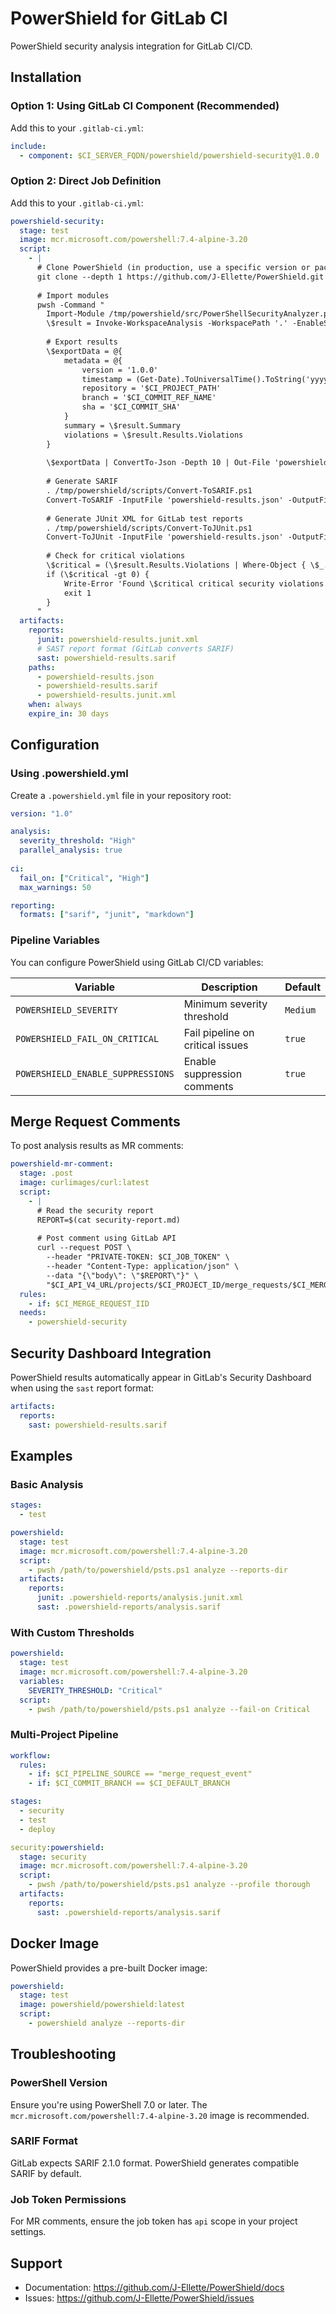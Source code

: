 # PowerShield for GitLab CI

PowerShield security analysis integration for GitLab CI/CD.

## Installation

### Option 1: Using GitLab CI Component (Recommended)

Add this to your `.gitlab-ci.yml`:

```yaml
include:
  - component: $CI_SERVER_FQDN/powershield/powershield-security@1.0.0
```

### Option 2: Direct Job Definition

Add this to your `.gitlab-ci.yml`:

```yaml
powershield-security:
  stage: test
  image: mcr.microsoft.com/powershell:7.4-alpine-3.20
  script:
    - |
      # Clone PowerShield (in production, use a specific version or package)
      git clone --depth 1 https://github.com/J-Ellette/PowerShield.git /tmp/powershield
      
      # Import modules
      pwsh -Command "
        Import-Module /tmp/powershield/src/PowerShellSecurityAnalyzer.psm1 -Force
        \$result = Invoke-WorkspaceAnalysis -WorkspacePath '.' -EnableSuppressions
        
        # Export results
        \$exportData = @{
            metadata = @{
                version = '1.0.0'
                timestamp = (Get-Date).ToUniversalTime().ToString('yyyy-MM-ddTHH:mm:ssZ')
                repository = '$CI_PROJECT_PATH'
                branch = '$CI_COMMIT_REF_NAME'
                sha = '$CI_COMMIT_SHA'
            }
            summary = \$result.Summary
            violations = \$result.Results.Violations
        }
        
        \$exportData | ConvertTo-Json -Depth 10 | Out-File 'powershield-results.json'
        
        # Generate SARIF
        . /tmp/powershield/scripts/Convert-ToSARIF.ps1
        Convert-ToSARIF -InputFile 'powershield-results.json' -OutputFile 'powershield-results.sarif'
        
        # Generate JUnit XML for GitLab test reports
        . /tmp/powershield/scripts/Convert-ToJUnit.ps1
        Convert-ToJUnit -InputFile 'powershield-results.json' -OutputFile 'powershield-results.junit.xml'
        
        # Check for critical violations
        \$critical = (\$result.Results.Violations | Where-Object { \$_.Severity -eq 'Critical' }).Count
        if (\$critical -gt 0) {
            Write-Error 'Found \$critical critical security violations'
            exit 1
        }
      "
  artifacts:
    reports:
      junit: powershield-results.junit.xml
      # SAST report format (GitLab converts SARIF)
      sast: powershield-results.sarif
    paths:
      - powershield-results.json
      - powershield-results.sarif
      - powershield-results.junit.xml
    when: always
    expire_in: 30 days
```

## Configuration

### Using .powershield.yml

Create a `.powershield.yml` file in your repository root:

```yaml
version: "1.0"

analysis:
  severity_threshold: "High"
  parallel_analysis: true
  
ci:
  fail_on: ["Critical", "High"]
  max_warnings: 50

reporting:
  formats: ["sarif", "junit", "markdown"]
```

### Pipeline Variables

You can configure PowerShield using GitLab CI/CD variables:

| Variable | Description | Default |
|----------|-------------|---------|
| `POWERSHIELD_SEVERITY` | Minimum severity threshold | `Medium` |
| `POWERSHIELD_FAIL_ON_CRITICAL` | Fail pipeline on critical issues | `true` |
| `POWERSHIELD_ENABLE_SUPPRESSIONS` | Enable suppression comments | `true` |

## Merge Request Comments

To post analysis results as MR comments:

```yaml
powershield-mr-comment:
  stage: .post
  image: curlimages/curl:latest
  script:
    - |
      # Read the security report
      REPORT=$(cat security-report.md)
      
      # Post comment using GitLab API
      curl --request POST \
        --header "PRIVATE-TOKEN: $CI_JOB_TOKEN" \
        --header "Content-Type: application/json" \
        --data "{\"body\": \"$REPORT\"}" \
        "$CI_API_V4_URL/projects/$CI_PROJECT_ID/merge_requests/$CI_MERGE_REQUEST_IID/notes"
  rules:
    - if: $CI_MERGE_REQUEST_IID
  needs:
    - powershield-security
```

## Security Dashboard Integration

PowerShield results automatically appear in GitLab's Security Dashboard when using the `sast` report format:

```yaml
artifacts:
  reports:
    sast: powershield-results.sarif
```

## Examples

### Basic Analysis

```yaml
stages:
  - test

powershield:
  stage: test
  image: mcr.microsoft.com/powershell:7.4-alpine-3.20
  script:
    - pwsh /path/to/powershield/psts.ps1 analyze --reports-dir
  artifacts:
    reports:
      junit: .powershield-reports/analysis.junit.xml
      sast: .powershield-reports/analysis.sarif
```

### With Custom Thresholds

```yaml
powershield:
  stage: test
  image: mcr.microsoft.com/powershell:7.4-alpine-3.20
  variables:
    SEVERITY_THRESHOLD: "Critical"
  script:
    - pwsh /path/to/powershield/psts.ps1 analyze --fail-on Critical
```

### Multi-Project Pipeline

```yaml
workflow:
  rules:
    - if: $CI_PIPELINE_SOURCE == "merge_request_event"
    - if: $CI_COMMIT_BRANCH == $CI_DEFAULT_BRANCH

stages:
  - security
  - test
  - deploy

security:powershield:
  stage: security
  image: mcr.microsoft.com/powershell:7.4-alpine-3.20
  script:
    - pwsh /path/to/powershield/psts.ps1 analyze --profile thorough
  artifacts:
    reports:
      sast: .powershield-reports/analysis.sarif
```

## Docker Image

PowerShield provides a pre-built Docker image:

```yaml
powershield:
  stage: test
  image: powershield/powershield:latest
  script:
    - powershield analyze --reports-dir
```

## Troubleshooting

### PowerShell Version
Ensure you're using PowerShell 7.0 or later. The `mcr.microsoft.com/powershell:7.4-alpine-3.20` image is recommended.

### SARIF Format
GitLab expects SARIF 2.1.0 format. PowerShield generates compatible SARIF by default.

### Job Token Permissions
For MR comments, ensure the job token has `api` scope in your project settings.

## Support

- Documentation: https://github.com/J-Ellette/PowerShield/docs
- Issues: https://github.com/J-Ellette/PowerShield/issues
